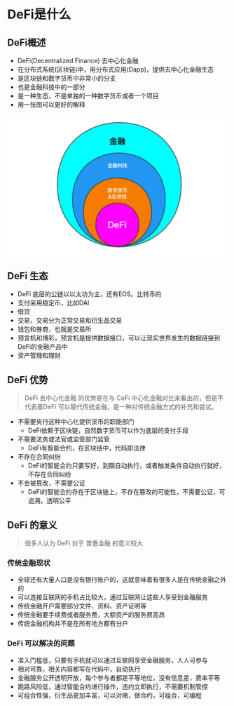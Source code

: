 # DeFi是什么
## DeFi概述
* DeFi(Decentralized Finance) 去中心化金融
* 在分布式系统(区块链)中，用分布式应用(Dapp)，提供去中心化金融生态
* 是区块链和数字货币中非常小的分支
* 也是金融科技中的一部分
* 是一种生态，不是单独的一种数字货币或者一个项目
* 用一张图可以更好的解释

![](../images/blockChain/blockchain-defi.png)

## DeFi 生态
* DeFi 底层的公链以以太坊为主，还有EOS。比特币的
* 支付采用稳定币，比如DAI
* 借贷
* 交易，交易分为正常交易和衍生品交易
* 钱包和券商，也就是交易所
* 预言机和博彩，预言机是提供数据接口，可以让现实世界发生的数据链接到DeFi的金融产品中
* 资产管理和理财

## DeFi 优势
> DeFi 去中心化金融 的优势是在与 CeFi 中心化金融对比来看出的，但是不代表着DeFi 可以替代传统金融，是一种对传统金融方式的补充和尝试。

* 不需要央行这种中心化提供货币的职能部门
	* DeFi依赖于区块链，自然数字货币可以作为底层的支付手段
* 不需要法务或法官或监管部门监管
	* DeFi有智能合约，在区块链中，代码即法律
* 不存在合同纠纷
	* DeFi的智能合约只要写好，到期自动执行，或者触发条件自动执行就好，不存在合同纠纷
* 不会被篡改，不需要公证
	* DeFi的智能合约存在于区块链上，不存在篡改的可能性，不需要公证，可追溯，透明公平

## DeFi 的意义
> 很多人认为 DeFi 对于 普惠金融 的意义较大

### 传统金融现状
* 全球还有大量人口是没有银行账户的，这就意味着有很多人是在传统金融之外的
* 可以连接互联网的手机占比较大，通过互联网让这些人享受到金融服务
* 传统金融开户需要部分文件、资料、资产证明等
* 传统金融要手续费或者服务费，大额资产的服务费高昂
* 传统金融机构并不是在所有地方都有分户

### DeFi 可以解决的问题
* 准入门槛低，只要有手机就可以通过互联网享受金融服务，人人可参与
* 相对可靠，相关内容都写在代码中，自动执行
* 金融服务公开透明开放，每个参与者都是平等地位，没有信息差，费率平等
* 跑路风险低，通过智能合约进行操作，违约立即执行，不需要机制管控
* 可组合性强，衍生品更加丰富，可以对赌，做合约，可组合，可编程